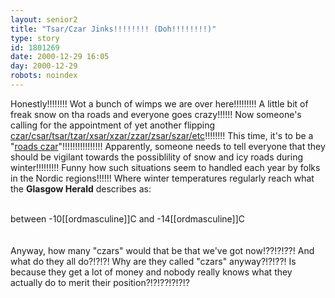 ```yaml
---
layout: senior2
title: "Tsar/Czar Jinks!!!!!!!! (Doh!!!!!!!!)"
type: story
id: 1801269
date: 2000-12-29 16:05
day: 2000-12-29
robots: noindex
---
```

Honestly!!!!!!!! Wot a bunch of wimps we are over here!!!!!!!!! A little bit of freak snow on tha roads and everyone goes crazy!!!!!! Now someone's calling for the appointment of yet another flipping <a href="http://seniorcitizen.blogspot.com/archives/2000_12_03_seniorcitizen_archive.html#1554937">czar/csar/tsar/tzar/xsar/xzar/zzar/zsar/szar/etc</a>!!!!!!!! This time, it's to be a "<a href="http://www.theherald.co.uk/news/archive/29-12-19100-23-39-22.html">roads czar</a>"!!!!!!!!!!!!!!!! Apparently, someone needs to tell everyone that they should be vigilant towards the possiblility of snow and icy roads during winter!!!!!!!!! Funny how such situations seem to handled each year by folks in the Nordic regions!!!!!! Where winter temperatures regularly reach what the <b>Glasgow Herald</b> describes as: <br/><br/><div class="quote">between -10[[ordmasculine]]C and -14[[ordmasculine]]C</div><br/><br/>Anyway, how many "czars" would that be that we've got now!??!?!??! And what do they all do?!?!?! Why are they called "czars" anyway?!?!??! Is because they get a lot of money and nobody really knows what they actually do to merit their position?!?!??!?!?!?
